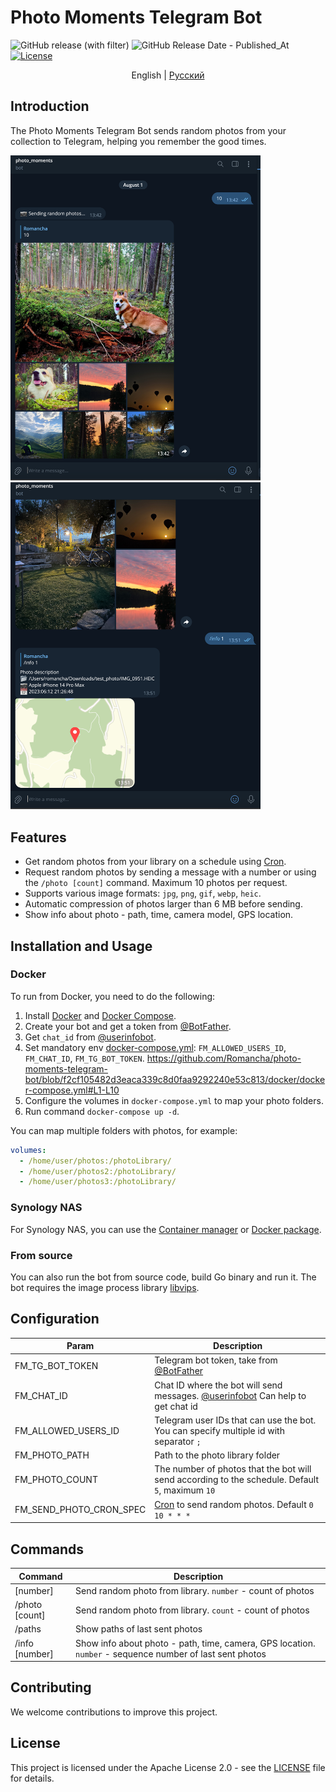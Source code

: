 # Photo Moments Telegram Bot

![GitHub release (with filter)](https://img.shields.io/github/v/release/Romancha/photo-moments-telegram-bot)
![GitHub Release Date - Published_At](https://img.shields.io/github/release-date/romancha/photo-moments-telegram-bot)
[![License](https://img.shields.io/badge/license-Apache%202.0-blue.svg)](https://github.com/Romancha/photo-moments-telegram-bot/blob/master/LICENSE)

<p align="center">
  <span>English</span> |
  <a href="https://github.com/Romancha/photo-moments-telegram-bot/tree/master/lang/ru#photo-moments-telegram-bot">Русский</a>
</p>

## Introduction

The Photo Moments Telegram Bot sends random photos from your collection to Telegram, helping you remember the good
times.

<img src="images/example_photo.png" width="400px">
<img src="images/example_photo_info.png" width="400px">

## Features

- Get random photos from your library on a schedule using [Cron](https://en.wikipedia.org/wiki/Cron).
- Request random photos by sending a message with a number or using the `/photo [count]` command. Maximum 10 photos per
  request.
- Supports various image formats: `jpg`, `png`, `gif`, `webp`, `heic`.
- Automatic compression of photos larger than 6 MB before sending.
- Show info about photo - path, time, camera model, GPS location.

## Installation and Usage

### Docker

To run from Docker, you need to do the following:

1. Install [Docker](https://docs.docker.com/get-docker/)
   and [Docker Compose](https://docs.docker.com/compose/install/).
2. Create your bot and get a token from [@BotFather](https://t.me/BotFather).
3. Get `chat_id` from [@userinfobot](https://t.me/userinfobot).
4. Set mandatory
   env [docker-compose.yml](/docker/docker-compose.yml): ``FM_ALLOWED_USERS_ID``, ``FM_CHAT_ID``, ``FM_TG_BOT_TOKEN``.
   https://github.com/Romancha/photo-moments-telegram-bot/blob/f2cf105482d3eaca339c8d0faa9292240e53c813/docker/docker-compose.yml#L1-L10
5. Configure the volumes in `docker-compose.yml` to map your photo folders.
6. Run command ``docker-compose up -d``.

You can map multiple folders with photos, for example:

```yaml
volumes:
  - /home/user/photos:/photoLibrary/
  - /home/user/photos2:/photoLibrary/
  - /home/user/photos3:/photoLibrary/
```

### Synology NAS

For Synology NAS, you can use the [Container manager](https://www.synology.com/en-us/dsm/packages/ContainerManager)
or [Docker package](https://www.synology.com/en-us/dsm/packages/Docker).

### From source

You can also run the bot from source code, build Go binary and run it. The bot requires the image process
library [libvips](https://www.libvips.org/).

## Configuration

| Param                   | Description                                                                                                |
|-------------------------|------------------------------------------------------------------------------------------------------------|
| FM_TG_BOT_TOKEN         | Telegram bot token, take from [@BotFather](https://t.me/BotFather)                                         |
| FM_CHAT_ID              | Chat ID where the bot will send messages. [@userinfobot](https://t.me/userinfobot) Can help to get chat id |
| FM_ALLOWED_USERS_ID     | Telegram user IDs that can use the bot. You can specify multiple id with separator ``;``                   |
| FM_PHOTO_PATH           | Path to the photo library folder                                                                           |
| FM_PHOTO_COUNT          | The number of photos that the bot will send according to the schedule. Default ``5``, maximum ``10``       |
| FM_SEND_PHOTO_CRON_SPEC | [Cron](https://en.wikipedia.org/wiki/Cron) to send random photos. Default ``0 10 * * *``                   |

## Commands

| Command        | Description                                                                                                |
|----------------|------------------------------------------------------------------------------------------------------------|
| [number]       | Send random photo from library. ``number`` - count of photos                                               |
| /photo [count] | Send random photo from library. ``count`` - count of photos                                                |
| /paths         | Show paths of last sent photos                                                                             |
| /info [number] | Show info about photo - path, time, camera, GPS location. ``number`` - sequence number of last sent photos |

## Contributing

We welcome contributions to improve this project.

## License

This project is licensed under the Apache License 2.0 - see the [LICENSE](LICENSE) file for details.